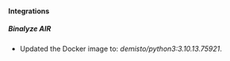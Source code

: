 #### Integrations
##### Binalyze AIR
- Updated the Docker image to: *demisto/python3:3.10.13.75921*.